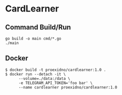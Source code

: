 # CardLearner
## Command Build/Run
```console
go build -o main cmd/*.go
./main
```

## Docker
```console
$ docker build -t proexidno/cardlearner:1.0 .
$ docker run --detach -it \
      --volume=./data:/data \
      -e TELEGRAM_API_TOKEN='foo bar' \
      --name cardlearner proexidno/cardlearner:1.0
```
